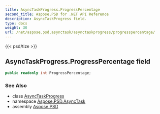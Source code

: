 ```yaml
---
title: AsyncTaskProgress.ProgressPercentage
second_title: Aspose.PSD for .NET API Reference
description: AsyncTaskProgress field. 
type: docs
weight: 30
url: /net/aspose.psd.asynctask/asynctaskprogress/progresspercentage/
---
```

{{< psd/tize >}}
## AsyncTaskProgress.ProgressPercentage field

```csharp
public readonly int ProgressPercentage;
```

### See Also

* class [AsyncTaskProgress](../)
* namespace [Aspose.PSD.AsyncTask](../../asynctaskprogress/)
* assembly [Aspose.PSD](../../../)


